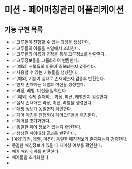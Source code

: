 # 미션 - 페어매칭관리 애플리케이션

## 기능 구현 목록
- ✅ 크루들이 진행할 수 있는 과정을 생성한다.
- ✅ 크루들의 이름을 파일에서 조회한다.
- ✅ 크루들의 이름과 과정을 통해 크루정보를 반환한다.
- ✅ 크루정보들을 그룹화하여 반환한다.
- ✅ [예외] 크루들의 이름이 중복되는지 검증한다.
- ✅ 사용할 수 있는 기능들을 생성한다.
- ✅ [예외] 기능이 실제로 존재하는지 검증후 반환한다.
- ✅ 현재 존재하는 레벨과 미션을 생성한다.
- ✅ 과정, 레벨, 미션을 입력한다.
- ✅ [예외] 실제 존재하는 과정, 미션, 레벨인지 검증한다.
- ✅ 실제 존재하는 과정, 미션, 레벨을 생성한다.
- ✅ 매칭 정보가 동일한지 확인한다.
- ✅ 페어 매칭을 진행하여 페어크루들을 매칭한다.
- ✅ 페어를 초기화한다.
- ✅ 동일한 페어 정보가 있는지 확인한다.
- ✅ 생성된 페어매칭 결과를 반환한다.
- [예외]과정, 레벨, 미션이 동일한 매칭정보가 존재하는지 검증한다.
- 동일한 매칭정보가 있을 때 재매칭 여부를 확인한다.
- 페어 매칭 결과를 반환한다.
- 페어들을 초기화한다.
- 
